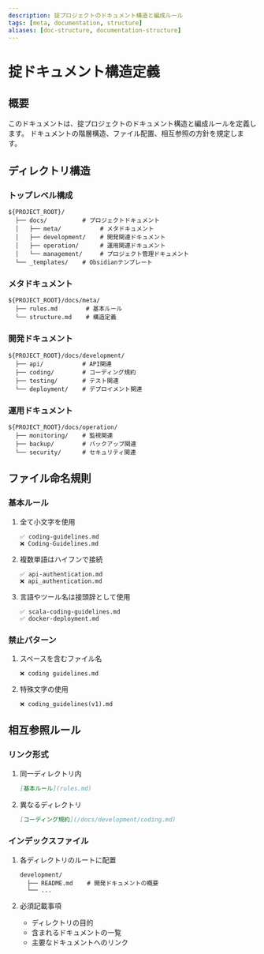 ```yaml
---
description: 掟プロジェクトのドキュメント構造と編成ルール
tags: [meta, documentation, structure]
aliases: [doc-structure, documentation-structure]
---
```


# 掟ドキュメント構造定義

## 概要

このドキュメントは、掟プロジェクトのドキュメント構造と編成ルールを定義します。
ドキュメントの階層構造、ファイル配置、相互参照の方針を規定します。

## ディレクトリ構造

### トップレベル構成

```text
${PROJECT_ROOT}/
  ├── docs/          # プロジェクトドキュメント
  │   ├── meta/           # メタドキュメント
  │   ├── development/    # 開発関連ドキュメント
  │   ├── operation/      # 運用関連ドキュメント
  │   └── management/     # プロジェクト管理ドキュメント
  └── _templates/    # Obsidianテンプレート
```

### メタドキュメント

```text
${PROJECT_ROOT}/docs/meta/
  ├── rules.md        # 基本ルール
  └── structure.md    # 構造定義
```

### 開発ドキュメント

```text
${PROJECT_ROOT}/docs/development/
  ├── api/           # API関連
  ├── coding/        # コーディング規約
  ├── testing/       # テスト関連
  └── deployment/    # デプロイメント関連
```

### 運用ドキュメント

```text
${PROJECT_ROOT}/docs/operation/
  ├── monitoring/    # 監視関連
  ├── backup/        # バックアップ関連
  └── security/      # セキュリティ関連
```

## ファイル命名規則

### 基本ルール

1. 全て小文字を使用

   ```text
   ✅ coding-guidelines.md
   ❌ Coding-Guidelines.md
   ```

2. 複数単語はハイフンで接続

   ```text
   ✅ api-authentication.md
   ❌ api_authentication.md
   ```

3. 言語やツール名は接頭辞として使用

   ```text
   ✅ scala-coding-guidelines.md
   ✅ docker-deployment.md
   ```

### 禁止パターン

1. スペースを含むファイル名

   ```text
   ❌ coding guidelines.md
   ```

2. 特殊文字の使用

   ```text
   ❌ coding_guidelines(v1).md
   ```

## 相互参照ルール

### リンク形式

1. 同一ディレクトリ内

   ```markdown
   [基本ルール](rules.md)
   ```

2. 異なるディレクトリ

   ```markdown
   [コーディング規約](/docs/development/coding.md)
   ```

### インデックスファイル

1. 各ディレクトリのルートに配置

   ```text
   development/
     ├── README.md    # 開発ドキュメントの概要
     └── ...
   ```

2. 必須記載事項
   - ディレクトリの目的
   - 含まれるドキュメントの一覧
   - 主要なドキュメントへのリンク